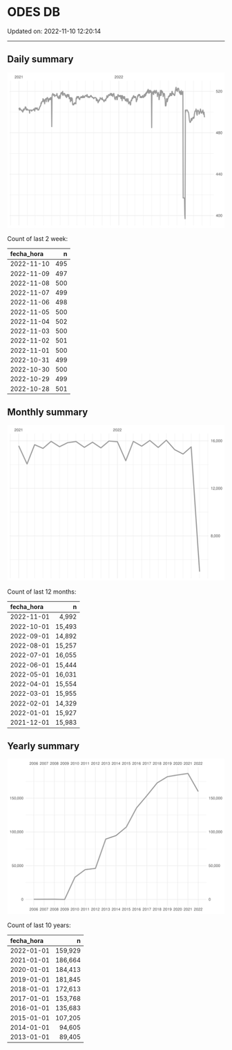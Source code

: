
# ODES DB

Updated on: 2022-11-10 12:20:14

-----

## Daily summary

![](figures/unnamed-chunk-2-1.svg)<!-- -->

Count of last 2 week:

| fecha\_hora |   n |
| :---------- | --: |
| 2022-11-10  | 495 |
| 2022-11-09  | 497 |
| 2022-11-08  | 500 |
| 2022-11-07  | 499 |
| 2022-11-06  | 498 |
| 2022-11-05  | 500 |
| 2022-11-04  | 502 |
| 2022-11-03  | 500 |
| 2022-11-02  | 501 |
| 2022-11-01  | 500 |
| 2022-10-31  | 499 |
| 2022-10-30  | 500 |
| 2022-10-29  | 499 |
| 2022-10-28  | 501 |

## Monthly summary

![](figures/unnamed-chunk-4-1.svg)<!-- -->

Count of last 12 months:

| fecha\_hora |      n |
| :---------- | -----: |
| 2022-11-01  |  4,992 |
| 2022-10-01  | 15,493 |
| 2022-09-01  | 14,892 |
| 2022-08-01  | 15,257 |
| 2022-07-01  | 16,055 |
| 2022-06-01  | 15,444 |
| 2022-05-01  | 16,031 |
| 2022-04-01  | 15,554 |
| 2022-03-01  | 15,955 |
| 2022-02-01  | 14,329 |
| 2022-01-01  | 15,927 |
| 2021-12-01  | 15,983 |

## Yearly summary

![](figures/unnamed-chunk-6-1.svg)<!-- -->

Count of last 10 years:

| fecha\_hora |       n |
| :---------- | ------: |
| 2022-01-01  | 159,929 |
| 2021-01-01  | 186,664 |
| 2020-01-01  | 184,413 |
| 2019-01-01  | 181,845 |
| 2018-01-01  | 172,613 |
| 2017-01-01  | 153,768 |
| 2016-01-01  | 135,683 |
| 2015-01-01  | 107,205 |
| 2014-01-01  |  94,605 |
| 2013-01-01  |  89,405 |
